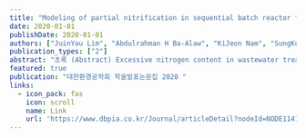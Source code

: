 ```yaml
---
title: "Modeling of partial nitrification in sequential batch reactor for reject water"
date: 2020-01-01
publishDate: 2020-01-01
authors: ["JuinYau Lim", "Abdulrahman H Ba-Alaw", "KiJeon Nam", "SungKu Heo", "TaeSeok Oh", "ChangKyoo Yoo"]
publication_types: ["2"]
abstract: "초록 (Abstract) Excessive nitrogen content in wastewater treatment plant (WWTP) effluents would lead to adverse environmental effects. Conventional biological treatment for nitrogen removal require high operation costs. Therein, a practical approach combining partial nitrification with Annamox process is proposed which allowed to reduce the oxygen and carbon input that required in nitrification and denitrification, respectively. Yet, main objective of this study is to develop a mathematical model for partial nitrification only which operating in batch behavior. General operation modes of this process are consists of input, aeration, settling, and discharge. The aeration time would be altered across different phases to achieve optimal ratio of NO2: NH4 before the entry to Anammox process. The suggested model is validated by comparing the simulation results with an experimental result from pilot-scale WWTP operating …"
featured: true
publication: "대한환경공학회 학술발표논문집 2020 "
links:
  - icon_pack: fas
    icon: scroll
    name: Link
    url: 'https://www.dbpia.co.kr/Journal/articleDetail?nodeId=NODE11418493'
---
```

